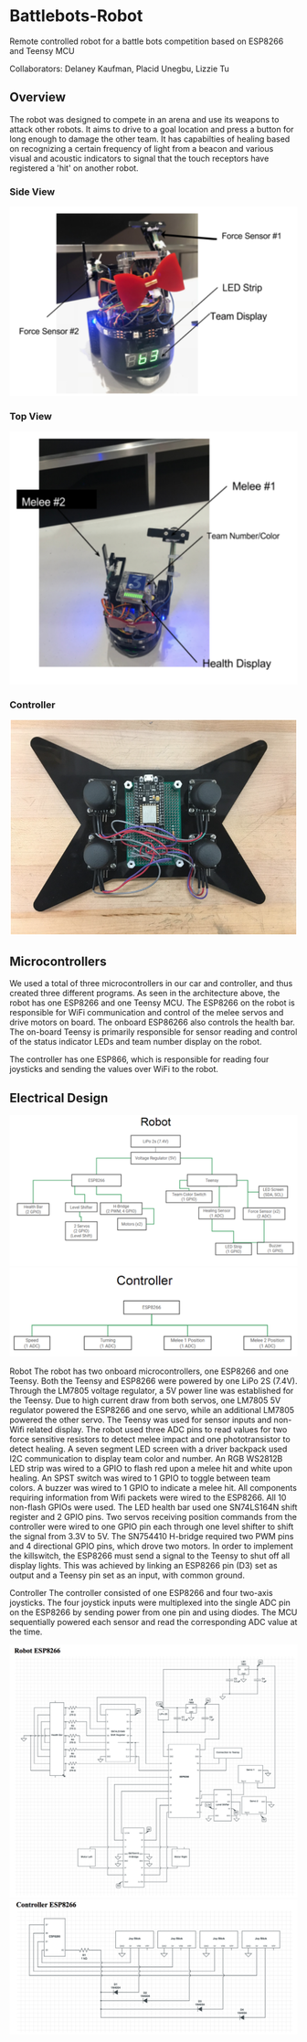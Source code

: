 # Battlebots-Robot
Remote controlled robot for a battle bots competition based on ESP8266 and Teensy MCU

Collaborators: Delaney Kaufman, Placid Unegbu, Lizzie Tu

## Overview

The robot was designed to compete in an arena and use its weapons to attack other robots. It aims to drive to a goal location and press a button for long enough to damage the other team. It has capabilties of healing based on recognizing a certain frequency of light from a beacon and various visual and acoustic indicators to signal that the touch receptors have registered a 'hit' on another robot. 

### Side View
![alt text](https://github.com/dekauf/Battlebots-Robot/blob/master/side%20view.png)

### Top View
![alt text](https://github.com/dekauf/Battlebots-Robot/blob/master/top%20view.png)

### Controller

![alt text](https://github.com/dekauf/Battlebots-Robot/blob/master/controller.png)


## Microcontrollers 

We used a total of three microcontrollers in our car and controller, and thus created three different programs. As seen in the architecture above, the robot has one ESP8266 and one Teensy MCU. The ESP8266 on the robot is responsible for WiFi communication and control of the melee servos and drive motors on board. The onboard ESP86266 also controls the health bar. The on-board Teensy is primarily responsible for sensor reading and control of the status indicator LEDs and team number display on the robot. 
	
The controller has one ESP866, which is responsible for reading four joysticks and sending the values over WiFi to the robot. 

## Electrical Design

![alt text](https://github.com/dekauf/Battlebots-Robot/blob/master/robot%20overview.png)
![alt text](https://github.com/dekauf/Battlebots-Robot/blob/master/controller%20overview.png)

Robot
	The robot has two onboard microcontrollers, one ESP8266 and one Teensy. Both the Teensy and ESP8266 were powered by one LiPo 2S (7.4V). Through the LM7805 voltage regulator, a 5V power line was established for the Teensy. Due to high current draw from both servos, one LM7805 5V regulator powered the ESP8266 and one servo, while an additional LM7805 powered the other servo.
The Teensy was used for sensor inputs and non-Wifi related display. The robot used three ADC pins to read values for two force sensitive resistors to detect melee impact and one phototransistor to detect healing. A seven segment LED screen with a driver backpack used I2C communication to display team color and number. An RGB WS2812B LED strip was wired to a GPIO to flash red upon a melee hit and white upon healing. An SPST switch was wired to 1 GPIO to toggle between team colors. A buzzer was wired to 1 GPIO to indicate a melee hit.
	All components requiring information from Wifi packets were wired to the ESP8266. All 10 non-flash GPIOs were used. The LED health bar used one SN74LS164N shift register and 2 GPIO pins. Two servos receiving position commands from the controller were wired to one GPIO pin each through one level shifter to shift the signal from 3.3V to 5V. The SN754410 H-bridge required two PWM pins and 4 directional GPIO pins, which drove two motors. 
	In order to implement the killswitch, the ESP8266 must send a signal to the Teensy to shut off all display lights. This was achieved by linking an ESP8266 pin (D3) set as output and a Teensy pin set as an input, with common ground. 

Controller
	The controller consisted of one ESP8266 and four two-axis joysticks. The four joystick inputs were multiplexed into the single ADC pin on the ESP8266 by sending power from one pin and using diodes. The MCU sequentially powered each sensor and read the corresponding ADC value at the time. 
	
![alt text](https://github.com/dekauf/Battlebots-Robot/blob/master/robot%20ESPP%20diagram.png)
![alt text](https://github.com/dekauf/Battlebots-Robot/blob/master/controller%20diagram.png)


  

  
  
